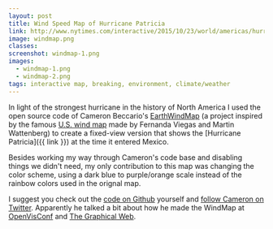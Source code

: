 ```yaml
---
layout: post
title: Wind Speed Map of Hurricane Patricia
link: http://www.nytimes.com/interactive/2015/10/23/world/americas/hurricane-patricia.html#wind-speed
image: windmap.png
classes:
screenshot: windmap-1.png
images:
  - windmap-1.png
  - windmap-2.png
tags: interactive map, breaking, environment, climate/weather
---
```


In light of the strongest hurricane in the history of North America I used the open source code of Cameron Beccario's [EarthWindMap](http://earth.nullschool.net/#current/wind/surface/level/orthographic=-98.67,16.82,2048) (a project inspired by the famous [U.S. wind map](http://hint.fm/wind/) made by Fernanda Viegas and Martin Wattenberg) to create a fixed-view version that shows the [Hurricane Patricia]({{ link }}) at the time it entered Mexico.

Besides working my way through Cameron's code base and disabling things we didn't need, my only contribution to this map was changing the color scheme, using a dark blue to purple/orange scale instead of the rainbow colors used in the orignal map.

I suggest you check out the [code on Github](https://github.com/cambecc/earth) yourself and [follow Cameron on Twitter](https://twitter.com/cambecc). Apparently he talked a bit about how he made the WindMap at [OpenVisConf](https://www.youtube.com/watch?v=OLSmNZm1e0k) and [The Graphical Web](https://www.youtube.com/watch?v=QXNODLWhSbw).
